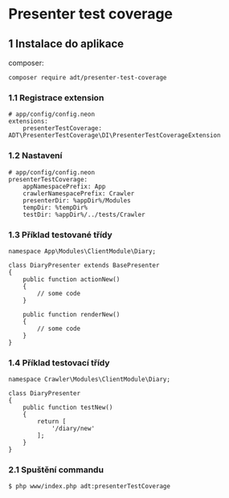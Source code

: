 # Presenter test coverage

## 1 Instalace do aplikace
composer:
```
composer require adt/presenter-test-coverage
```

### 1.1 Registrace extension
```
# app/config/config.neon
extensions:
    presenterTestCoverage: ADT\PresenterTestCoverage\DI\PresenterTestCoverageExtension
```

### 1.2 Nastavení
```
# app/config/config.neon
presenterTestCoverage:
    appNamespacePrefix: App
    crawlerNamespacePrefix: Crawler
    presenterDir: %appDir%/Modules
    tempDir: %tempDir%
    testDir: %appDir%/../tests/Crawler
```

### 1.3 Příklad testované třídy
```
namespace App\Modules\ClientModule\Diary;

class DiaryPresenter extends BasePresenter
{
	public function actionNew()
	{
		// some code
	}

	public function renderNew()
	{
		// some code
	}
}
```

### 1.4 Příklad testovací třídy
```
namespace Crawler\Modules\ClientModule\Diary;

class DiaryPresenter
{
	public function testNew()
	{
		return [
			'/diary/new'
		];
	}
}
```

### 2.1 Spuštění commandu
```
$ php www/index.php adt:presenterTestCoverage
```


